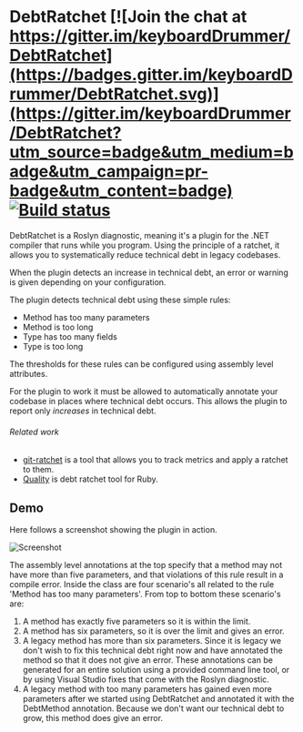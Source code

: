 # DebtRatchet [![Join the chat at https://gitter.im/keyboardDrummer/DebtRatchet](https://badges.gitter.im/keyboardDrummer/DebtRatchet.svg)](https://gitter.im/keyboardDrummer/DebtRatchet?utm_source=badge&utm_medium=badge&utm_campaign=pr-badge&utm_content=badge) [![Build status](https://ci.appveyor.com/api/projects/status/jnq3kagdkp5xtqi5?svg=true)](https://ci.appveyor.com/project/keyboardDrummer/DebtRatchet)
DebtRatchet is a Roslyn diagnostic, meaning it's a plugin for the .NET compiler that runs while you program. Using the principle of a ratchet, it allows you to systematically reduce technical debt in legacy codebases. 

When the plugin detects an increase in technical debt, an error or warning is given depending on your configuration.

The plugin detects technical debt using these simple rules:
* Method has too many parameters
* Method is too long
* Type has too many fields
* Type is too long

The thresholds for these rules can be configured using assembly level attributes.

For the plugin to work it must be allowed to automatically annotate your codebase in places where technical debt occurs.
This allows the plugin to report only *increases* in technical debt.

###### Related work
- [git-ratchet](https://gowalker.org/github.com/iangrunert/git-ratchet) is a tool that allows you to track metrics and apply a ratchet to them.
- [Quality](https://github.com/apiology/quality) is debt ratchet tool for Ruby.

## Demo
Here follows a screenshot showing the plugin in action.

![Screenshot](http://i.imgur.com/6Gp7qMm.png)

 The assembly level annotations at the top specify that a method may not have more than five parameters, and that violations of this rule result in a compile error. Inside the class are four scenario's all related to the rule 'Method has too many parameters'. From top to bottom these scenario's are:

1. A method has exactly five parameters so it is within the limit.
2. A method has six parameters, so it is over the limit and gives an error.
3. A legacy method has more than six parameters. Since it is legacy we don't wish to fix this technical debt right now and have annotated the method so that it does not give an error. These annotations can be generated for an entire solution using a provided command line tool, or by using Visual Studio fixes that come with the Roslyn diagnostic.
4. A legacy method with too many parameters has gained even more parameters after we started using DebtRatchet and annotated it with the DebtMethod annotation. Because we don't want our technical debt to grow, this method does give an error.

